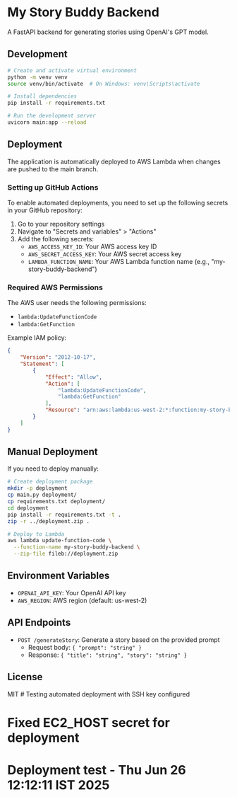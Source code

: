 # My Story Buddy Backend

A FastAPI backend for generating stories using OpenAI's GPT model.

## Development

```bash
# Create and activate virtual environment
python -m venv venv
source venv/bin/activate  # On Windows: venv\Scripts\activate

# Install dependencies
pip install -r requirements.txt

# Run the development server
uvicorn main:app --reload
```

## Deployment

The application is automatically deployed to AWS Lambda when changes are pushed to the main branch.

### Setting up GitHub Actions

To enable automated deployments, you need to set up the following secrets in your GitHub repository:

1. Go to your repository settings
2. Navigate to "Secrets and variables" > "Actions"
3. Add the following secrets:
   - `AWS_ACCESS_KEY_ID`: Your AWS access key ID
   - `AWS_SECRET_ACCESS_KEY`: Your AWS secret access key
   - `LAMBDA_FUNCTION_NAME`: Your AWS Lambda function name (e.g., "my-story-buddy-backend")

### Required AWS Permissions

The AWS user needs the following permissions:
- `lambda:UpdateFunctionCode`
- `lambda:GetFunction`

Example IAM policy:
```json
{
    "Version": "2012-10-17",
    "Statement": [
        {
            "Effect": "Allow",
            "Action": [
                "lambda:UpdateFunctionCode",
                "lambda:GetFunction"
            ],
            "Resource": "arn:aws:lambda:us-west-2:*:function:my-story-buddy-backend"
        }
    ]
}
```

## Manual Deployment

If you need to deploy manually:

```bash
# Create deployment package
mkdir -p deployment
cp main.py deployment/
cp requirements.txt deployment/
cd deployment
pip install -r requirements.txt -t .
zip -r ../deployment.zip .

# Deploy to Lambda
aws lambda update-function-code \
  --function-name my-story-buddy-backend \
  --zip-file fileb://deployment.zip
```

## Environment Variables

- `OPENAI_API_KEY`: Your OpenAI API key
- `AWS_REGION`: AWS region (default: us-west-2)

## API Endpoints

- `POST /generateStory`: Generate a story based on the provided prompt
  - Request body: `{ "prompt": "string" }`
  - Response: `{ "title": "string", "story": "string" }`

## License

MIT # Testing automated deployment with SSH key configured
# Fixed EC2_HOST secret for deployment
# Deployment test - Thu Jun 26 12:12:11 IST 2025
